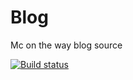 # Blog
Mc on the way blog source

[![Build
status](https://travis-ci.org/zsjohny/mc_blog.svg?branch=master)](https://travis-ci.org/zsjohny/mc_blog)
